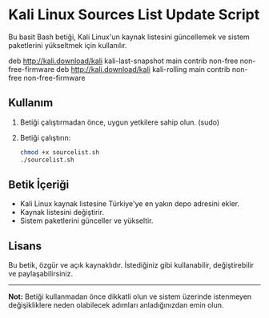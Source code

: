 
# Kali Linux Sources List Update Script

Bu basit Bash betiği, Kali Linux'un kaynak listesini güncellemek ve sistem paketlerini yükseltmek için kullanılır.

deb http://kali.download/kali kali-last-snapshot main contrib non-free non-free-firmware
deb http://kali.download/kali kali-rolling main contrib non-free non-free-firmware


## Kullanım

1. Betiği çalıştırmadan önce, uygun yetkilere sahip olun. (sudo)

2. Betiği çalıştırın:

    ```bash
    chmod +x sourcelist.sh
    ./sourcelist.sh
    ```

## Betik İçeriği

- Kali Linux kaynak listesine Türkiye'ye en yakın depo adresini ekler.
- Kaynak listesini değiştirir.
- Sistem paketlerini günceller ve yükseltir.

## Lisans

Bu betik, özgür ve açık kaynaklıdır. İstediğiniz gibi kullanabilir, değiştirebilir ve paylaşabilirsiniz.

---

**Not:** Betiği kullanmadan önce dikkatli olun ve sistem üzerinde istenmeyen değişikliklere neden olabilecek adımları anladığınızdan emin olun.


